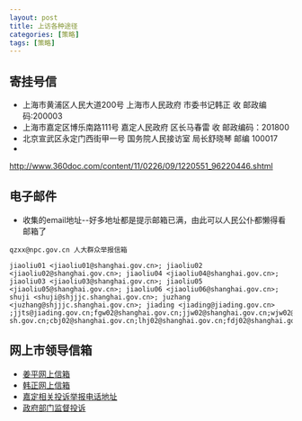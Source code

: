 ```yaml
---
layout: post
title: 上访各种途径
categories: [策略]
tags: [策略]
---
```




## 寄挂号信
 * 上海市黄浦区人民大道200号 上海市人民政府 市委书记韩正 收  邮政编码:200003
 * 上海市嘉定区博乐南路111号 嘉定人民政府 区长马春雷 收 邮政编码：201800
 * 北京宣武区永定门西街甲一号 国务院人民接访室  局长舒晓琴 邮编 100017
 * 
 http://www.360doc.com/content/11/0226/09/1220551_96220446.shtml
## 电子邮件
 * 收集的email地址--好多地址都是提示邮箱已满，由此可以人民公仆都懒得看邮箱了

```
qzxx@npc.gov.cn 人大群众举报信箱

jiaoliu01 <jiaoliu01@shanghai.gov.cn>; jiaoliu02 <jiaoliu02@shanghai.gov.cn>; jiaoliu04 <jiaoliu04@shanghai.gov.cn>; jiaoliu03 <jiaoliu03@shanghai.gov.cn>; jiaoliu05 <jiaoliu05@shanghai.gov.cn>; jiaoliu06 <jiaoliu06@shanghai.gov.cn>; shuji <shuji@shjjjc.shanghai.gov.cn>; juzhang <juzhang@shjjjc.shanghai.gov.cn>; jiading <jiading@jiading.gov.cn> ;jjts@jiading.gov.cn;fgw02@shanghai.gov.cn;jjw02@shanghai.gov.cn;wjw02@shanghai.gov.cn;jwxf@shmec.gov.cn;kw02@shanghai.gov.cn;mzw02@shanghai.gov.cn;gaj02@shanghai.gov.cn;jcw02@shanghai.gov.cn;jdts@shmzj.gov.cn;sfj02@shanghai.gov.cn;csj02@shanghai.gov.cn;rsj02@shanghai.gov.cn;jsw02@shanghai.gov.cn;jw@shanghai.gov.cn;hbj02@shanghai.gov.cn;ghj02@shanghai.gov.cn;wgj02@shanghai.gov.cn;wsj02@shanghai.gov.cn;swj02@shanghai.gov.cn;rkw02@shanghai.gov.cn;sjj02@shanghai.gov.cn;wsb02@shanghai.gov.cn;gzw02@shanghai.gov.cn;gsj02@shanghai.gov.cn;jiwei1@shzj.gov.cn;jizd@mail.stats-sh.gov.cn;cbj02@shanghai.gov.cn;lhj02@shanghai.gov.cn;fdj02@shanghai.gov.cn;jtj02@shanghai.gov.cn;ajj02@shanghai.gov.cn;jdq02@shanghai.gov.cn
```

## 网上市领导信箱
 * [姜平网上信箱](http://www.shanghai.gov.cn/shanghai/node2314/szzcnew/node12326/u8ai26441.html)
 * [韩正网上信箱](http://wsxf.sh.gov.cn/swldxxnew/resume_HZ.aspx)
 * [嘉定相关投诉举报电话地址](http://www.shanghai.gov.cn/shanghai/node2314/node2320/node2671/node3927/)
 * [政府部门监督投诉](http://www.shanghai.gov.cn/shanghai/node2314/node2320/)


